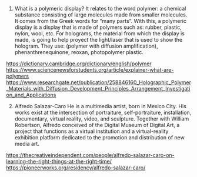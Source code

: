1. What is a polymeric display?
	It relates to the word polymer: a chemical substance consisting of large molecules made from smaller molecules. It comes from the Greek words for “many parts”. With this, a polymeric display is a display that is made of polymers such as: rubber, plastic, nylon, wool, etc. For holograms, the material from which the display is made, is going to help proyect the light/laser that is used to show the hologram. They use: (polymer with diffusion amplification), phenanthrenequinone, reoxan, photopolymer plastic.  
    
https://dictionary.cambridge.org/dictionary/english/polymer
https://www.sciencenewsforstudents.org/article/explainer-what-are-polymers
https://www.researchgate.net/publication/258846160_Holographic_Polymer_Materials_with_Diffusion_Development_Principles_Arrangement_Investigation_and_Applications

2. Alfredo Salazar-Caro
	He is a multimedia artist, born in Mexico City. His works exist at the intersection of portraiture, self-portraiture, installation, documentary, virtual reality, video, and sculpture. Together with William Robertson, Alfredo conceived of the Digital Museum of Digital Art, a project that functions as a virtual institution and a virtual-reality exhibition platform dedicated to the promotion and distribution of new media art. 
    
https://thecreativeindependent.com/people/alfredo-salazar-caro-on-learning-the-right-things-at-the-right-time/
https://pioneerworks.org/residency/alfredo-salazar-caro/
	


